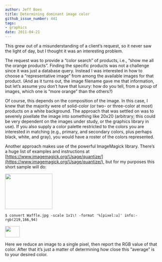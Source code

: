```yaml
---
author: Jeff Boes
title: Determining dominant image color
github_issue_number: 441
tags:
- graphics
date: 2011-04-21
---
```




This grew out of a misunderstanding of a client’s request, so it never saw the light of day, but I thought it was an interesting problem.

The request was to provide a “color search” of products, i.e., “show me all the orange products”. Finding the specific products was not a challenge since it was just a database query. Instead I was interested in how to choose a “representative image” from among the available images for that product. (And as it turns out, the image filename gave me that information, but let’s assume you don’t have that luxury: how do you tell, from a group of images, which one is “more orange” than the others?)

Of course, this depends on the composition of the image. In this case, I knew that the majority were of solid-color (or two- or three-color at most) products on a white background. The approach that was settled on was to severely pixellate the image into something like 20x20 (arbitrary; this could be very dependent on the images under study, or the graphics library in use). If you also supply a color palette restricted to the colors you are interested in matching (e.g., primary, and secondary colors, plus perhaps black, white, and gray), you would have a roster of the colors represented.

Another approach makes use of the powerful ImageMagick library. There’s a huge list of examples and instructions at [https://www.imagemagick.org/Usage/quantize/](https://www.imagemagick.org/Usage/quantize/), but for my purposes this short sample will do:

<img height="117px;" src="/blog/2011/04/determining-dominant-image-color/image-0.jpeg" width="156px;"/>

```nohighlight
$ convert Waffle.jpg -scale 1x1\! -format '%[pixel:u]' info:-
rgb(219,166,94)
```

<img height="37px;" src="/blog/2011/04/determining-dominant-image-color/image-1.png" width="48px;"/>

Here we reduce an image to a single pixel, then report the RGB value of that color. After that it’s just a matter of determining how close this “average” is to your desired color.


